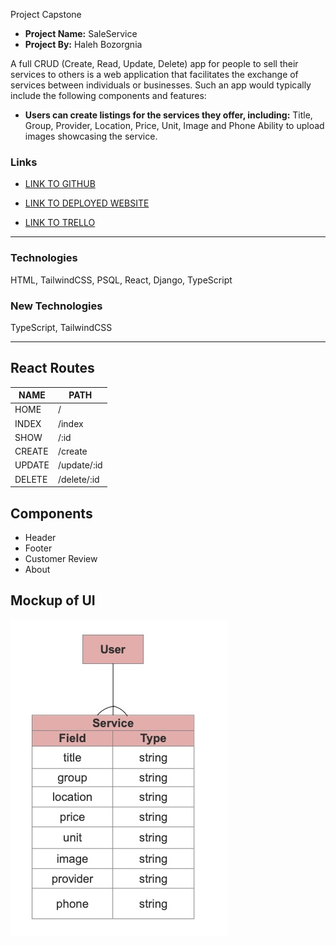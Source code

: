 Project Capstone 
- **Project Name:** SaleService
- **Project By:** Haleh Bozorgnia

A full CRUD (Create, Read, Update, Delete) app for people to sell their services to others is a web application that facilitates the exchange of services between individuals or businesses. Such an app would typically include the following components and features:


- **Users can create listings for the services they offer, including:**
Title, Group, Provider, Location, Price, Unit, Image and Phone 
Ability to upload images showcasing the service.


### Links
- [LINK TO GITHUB](https://github.com/Haleh-Bozorgnia/Capstone-Project-Frontend)

- [LINK TO DEPLOYED WEBSITE](https://deluxe-crostata-d701d0.netlify.app/)
- [LINK TO TRELLO](https://trello.com/invite/b/xWjZrqzw/ATTIb0826fcb35d19928f0b225fca45828da6AF1608C/saleservice)

---
### Technologies  
HTML, TailwindCSS, PSQL, React, Django, TypeScript

### New Technologies   
TypeScript, TailwindCSS

---
## React Routes

| NAME       | PATH               |
| ---------- | ------------------ |
| HOME       | /                  |
| INDEX      | /index             |
| SHOW       | /:id               |
| CREATE     | /create            |
| UPDATE     | /update/:id        |
| DELETE     | /delete/:id        |


## Components
- Header
- Footer
- Customer Review
- About



## Mockup of UI <br>
 <img src='./src/assets/erd.jpg' alt="ERD Entity"/> <br>